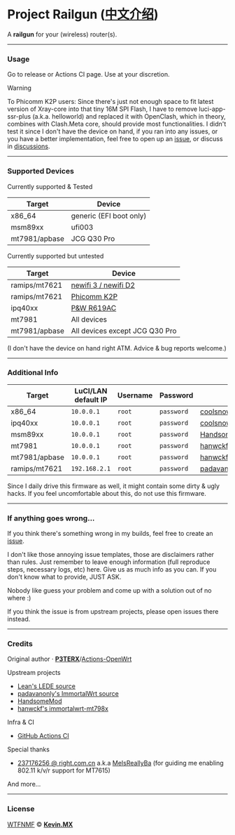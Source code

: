 # Project Railgun ([中文介绍](README_zh.md))

A **railgun** for your (wireless) router(s).

***

### Usage

Go to release or Actions CI page. Use at your discretion.


> [!WARNING]
> To Phicomm K2P users: Since there's just not enough space to fit latest version of Xray-core into that tiny 16M SPI Flash, I have to remove luci-app-ssr-plus (a.k.a. helloworld) and replaced it with OpenClash, which in theory, combines with Clash.Meta core, should provide most functionalities. I didn't test it since I don't have the device on hand, if you ran into any issues, or you have a better implementation, feel free to open up an [issue](https://github.com/KevinMX/Railgun/issues), or discuss in [discussions](https://github.com/KevinMX/Railgun/discussions).

***

### Supported Devices

Currently supported & Tested

| Target        | Device                  |
|---------------|-------------------------|
| x86_64        | generic (EFI boot only) |
| msm89xx       | ufi003                  |
| mt7981/apbase | JCG Q30 Pro             |

Currently supported but untested

| Target        | Device                                                           |
|---------------|------------------------------------------------------------------|
| ramips/mt7621 | [newifi 3 / newifi D2](https://openwrt.org/toh/lenovo/newifi_d2) |
| ramips/mt7621 | [Phicomm K2P](https://openwrt.org/toh/phicomm/k2p_ke2p)          |
| ipq40xx       | [P&W R619AC](https://openwrt.org/toh/p_w/r619ac)                 |
| mt7981        | All devices                                                      |
| mt7981/apbase | All devices except JCG Q30 Pro                                   |

(I don't have the device on hand right ATM. Advice & bug reports welcome.)

***

### Additional Info

| Target        | LuCI/LAN default IP | Username | Password   | Source Repo                                                                 |
|---------------|---------------------|----------|------------|-----------------------------------------------------------------------------|
| x86_64        | `10.0.0.1`          | `root`   | `password` | [coolsnowwolf/lede](https://github.com/coolsnowwolf/lede)                   |
| ipq40xx       | `10.0.0.1`          | `root`   | `password` | [coolsnowwolf/lede](https://github.com/coolsnowwolf/lede)                   |
| msm89xx       | `10.0.0.1`          | `root`   | `password` | [HandsomeMod/HandsomeMod](https://github.com/HandsomeMod/HandsomeMod)       |
| mt7981        | `10.0.0.1`          | `root`   | `password` | [hanwckf/immortalwrt-mt798x](https://github.com/hanwckf/immortalwrt-mt798x) |
| mt7981/apbase | `10.0.0.1`          | `root`   | `password` | [hanwckf/immortalwrt-mt798x](https://github.com/hanwckf/immortalwrt-mt798x) |
| ramips/mt7621 | `192.168.2.1`       | `root`   | `password` | [padavanonly/immortalwrt](https://github.com/padavanonly/immortalwrt)       |

Since I daily drive this firmware as well, it might contain some dirty & ugly hacks. If you feel uncomfortable about this, do not use this firmware.

***

### If anything goes wrong...

If you think there's something wrong in my builds, feel free to create an [issue](https://github.com/KevinMX/Railgun/issues/new/choose). 

I don't like those annoying issue templates, those are disclaimers rather than rules. Just remember to leave enough information (full reproduce steps, necessary logs, etc) here. Give us as much info as you can. If you don't know what to provide, JUST ASK.

Nobody like guess your problem and come up with a solution out of no where :)

If you think the issue is from upstream projects, please open issues there instead.

***

### Credits

Original author · [**P3TERX**](https://p3terx.com)/[Actions-OpenWrt](https://github.com/P3TERX/Actions-OpenWrt)

Upstream projects

- [Lean's LEDE source](https://github.com/coolsnowwolf/lede)
- [padavanonly's ImmortalWrt source](https://github.com/padavanonly/immortalwrt)
- [HandsomeMod](https://github.com/HandsomeMod/HandsomeMod)
- [hanwckf's immortalwrt-mt798x](https://github.com/hanwckf/immortalwrt-mt798x)

Infra & CI

- [GitHub Actions CI](https://github.com/features/actions)

Special thanks
- [237176256 @ right.com.cn](https://www.right.com.cn/forum/space-uid-364126.html) a.k.a [MeIsReallyBa](https://github.com/MeIsReallyBa) (for guiding me enabling 802.11 k/v/r support for MT7615)

And more...

***

### License

[WTFNMF](https://github.com/adversary-org/wtfnmf) © [**Kevin.MX**](https://mary.kevinmx.top)
